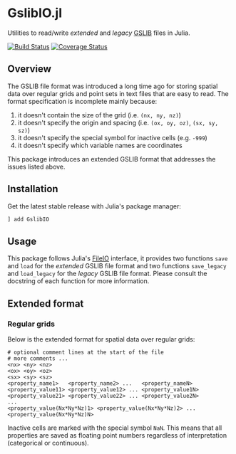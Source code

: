 # GslibIO.jl

Utilities to read/write *extended* and *legacy* [GSLIB](http://www.gslib.com/gslib_help/format.html) files in Julia.

[![Build Status](https://img.shields.io/github/workflow/status/JuliaEarth/GslibIO.jl/CI)](https://github.com/JuliaEarth/GslibIO.jl/actions)
[![Coverage Status](https://codecov.io/gh/JuliaEarth/GslibIO.jl/branch/master/graph/badge.svg)](https://codecov.io/gh/JuliaEarth/GslibIO.jl)

## Overview

The GSLIB file format was introduced a long time ago for storing spatial data over regular grids
and point sets in text files that are easy to read. The format specification is incomplete mainly because:

1. it doesn't contain the size of the grid (i.e. `(nx, ny, nz)`)
2. it doesn't specify the origin and spacing (i.e. `(ox, oy, oz)`, `(sx, sy, sz)`)
3. it doesn't specify the special symbol for inactive cells (e.g. `-999`)
4. it doesn't specify which variable names are coordinates

This package introduces an extended GSLIB format that addresses the issues listed above.

## Installation

Get the latest stable release with Julia's package manager:

```julia
] add GslibIO
```

## Usage

This package follows Julia's [FileIO](https://github.com/JuliaIO/FileIO.jl) interface,
it provides two functions `save` and `load` for the *extended* GSLIB file format and two
functions `save_legacy` and `load_legacy` for the *legacy* GSLIB file format. Please
consult the docstring of each function for more information.

## Extended format

### Regular grids

Below is the extended format for spatial data over regular grids:

```
# optional comment lines at the start of the file
# more comments ...
<nx> <ny> <nz>
<ox> <oy> <oz>
<sx> <sy> <sz>
<property_name1>   <property_name2> ...   <property_nameN>
<property_value11> <property_value12> ... <property_value1N>
<property_value21> <property_value22> ... <property_value2N>
...
<property_value(Nx*Ny*Nz)1> <property_value(Nx*Ny*Nz)2> ... <property_value(Nx*Ny*Nz)N>
```

Inactive cells are marked with the special symbol `NaN`. This means that all properties are saved as floating point
numbers regardless of interpretation (categorical or continuous).
